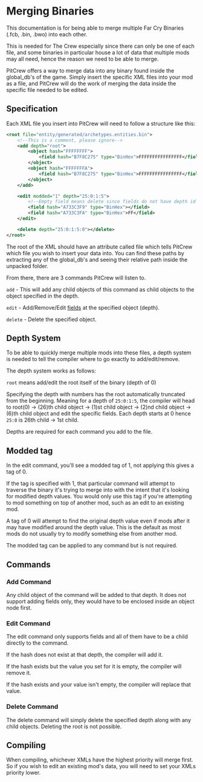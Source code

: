 # Merging Binaries

This documentation is for being able to merge multiple Far Cry Binaries (.fcb, .bin, .bwo) into each other.

This is needed for The Crew especially since there can only be one of each file, and some binaries in particular house a lot of data that multiple mods may all need, hence the reason we need to be able to merge.

PitCrew offers a way to merge data into any binary found inside the global_db's of the game. Simply insert the specific XML files into your mod as a file, and PitCrew will do the work of merging the data inside the specific file needed to be edited.

## Specification

Each XML file you insert into PitCrew will need to follow a structure like this:

```xml
<root file="entity/generated/archetypes.entities.bin">
    <!--This is a comment, please ignore-->
    <add depth="root">
        <object hash="FFFFFFFF">
            <field hash="B7F8C275" type="BinHex">FFFFFFFFFFFFFFFF</field>
        </object>
        <object hash="FFFFFFFA">
            <field hash="B7F8C275" type="BinHex">FFFFFFFFFFFFFFFF</field>
        </object>
    </add>

    <edit modded="1" depth="25:0:1:5">
        <!--Empty field means delete since fields do not have depth id's-->
        <field hash="A733C3F9" type="BinHex"></field>
        <field hash="A733C3FA" type="BinHex">FF</field>
    </edit>

    <delete depth="25:0:1:5:0"></delete>
</root>
```

The root of the XML should have an attribute called file which tells PitCrew which file you wish to insert your data into. You can find these paths by extracting any of the global_db's and seeing their relative path inside the unpacked folder.

From there, there are 3 commands PitCrew will listen to.

`add` - This will add any child objects of this command as child objects to the object specified in the depth.

`edit` - Add/Remove/Edit <ins>fields</ins> at the specified object (depth).

`delete` - Delete the specified object.

## Depth System

To be able to quickly merge multiple mods into these files, a depth system is needed to tell the compiler where to go exactly to add/edit/remove.

The depth system works as follows:

`root` means add/edit the root itself of the binary (depth of 0)

Specifying the depth with numbers has the root automatically truncated from the beginning. Meaning for a depth of `25:0:1:5`, the compiler will head to root(0) -> (26)th child object -> (1)st child object -> (2)nd child object -> (6)th child object and edit the specific fields. Each depth starts at 0 hence `25:0` is 26th child -> 1st child.

Depths are required for each command you add to the file.

## Modded tag

In the edit command, you'll see a modded tag of 1, not applying this gives a tag of 0.

If the tag is specified with 1, that particular command will attempt to traverse the binary it's trying to merge into with the intent that it's looking for modified depth values. You would only use this tag if you're attempting to mod something on top of another mod, such as an edit to an existing mod.

A tag of 0 will attempt to find the original depth value even if mods after it may have modified around the depth value. This is the default as most mods do not usually try to modify something else from another mod.

The modded tag can be applied to any command but is not required.

## Commands

### Add Command

Any child object of the command will be added to that depth. It does not support adding fields only, they would have to be enclosed inside an object node first.

### Edit Command

The edit command only supports fields and all of them have to be a child directly to the command.

If the hash does not exist at that depth, the compiler will add it.

If the hash exists but the value you set for it is empty, the compiler will remove it.

If the hash exists and your value isn't empty, the compiler will replace that value.

### Delete Command

The delete command will simply delete the specified depth along with any child objects. Deleting the root is not possible.

## Compiling
When compiling, whichever XMLs have the highest priority will merge first. So if you wish to edit an existing mod's data, you will need to set your XMLs priority lower.
